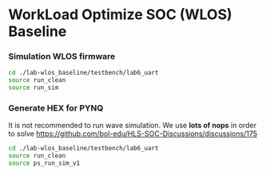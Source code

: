 # WorkLoad Optimize SOC (WLOS) Baseline

### Simulation WLOS firmware
```sh
cd ./lab-wlos_baseline/testbench/lab6_uart
source run_clean
source run_sim
```

### Generate HEX for PYNQ
It is not recommended to run wave simulation. We use __lots of nops__ in order to solve https://github.com/bol-edu/HLS-SOC-Discussions/discussions/175
```sh
cd ./lab-wlos_baseline/testbench/lab6_uart
source run_clean
source ps_run_sim_v1
```



